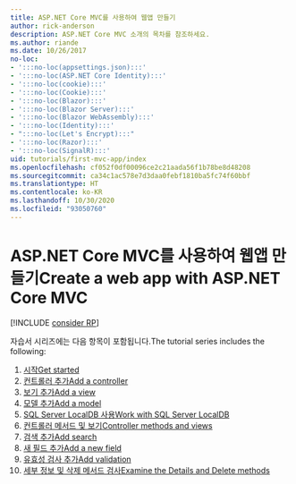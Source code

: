 ```yaml
---
title: ASP.NET Core MVC를 사용하여 웹앱 만들기
author: rick-anderson
description: ASP.NET Core MVC 소개의 목차를 참조하세요.
ms.author: riande
ms.date: 10/26/2017
no-loc:
- ':::no-loc(appsettings.json):::'
- ':::no-loc(ASP.NET Core Identity):::'
- ':::no-loc(cookie):::'
- ':::no-loc(Cookie):::'
- ':::no-loc(Blazor):::'
- ':::no-loc(Blazor Server):::'
- ':::no-loc(Blazor WebAssembly):::'
- ':::no-loc(Identity):::'
- ":::no-loc(Let's Encrypt):::"
- ':::no-loc(Razor):::'
- ':::no-loc(SignalR):::'
uid: tutorials/first-mvc-app/index
ms.openlocfilehash: cf052f0df00096ce2c21aada56f1b78be8d48208
ms.sourcegitcommit: ca34c1ac578e7d3daa0febf1810ba5fc74f60bbf
ms.translationtype: HT
ms.contentlocale: ko-KR
ms.lasthandoff: 10/30/2020
ms.locfileid: "93050760"
---
```

# <a name="create-a-web-app-with-aspnet-core-mvc"></a><span data-ttu-id="e7579-103">ASP.NET Core MVC를 사용하여 웹앱 만들기</span><span class="sxs-lookup"><span data-stu-id="e7579-103">Create a web app with ASP.NET Core MVC</span></span>

[!INCLUDE [consider RP](~/includes/razor.md)]

<span data-ttu-id="e7579-104">자습서 시리즈에는 다음 항목이 포함됩니다.</span><span class="sxs-lookup"><span data-stu-id="e7579-104">The tutorial series includes the following:</span></span>

1. [<span data-ttu-id="e7579-105">시작</span><span class="sxs-lookup"><span data-stu-id="e7579-105">Get started</span></span>](start-mvc.md)
1. [<span data-ttu-id="e7579-106">컨트롤러 추가</span><span class="sxs-lookup"><span data-stu-id="e7579-106">Add a controller</span></span>](adding-controller.md)
1. [<span data-ttu-id="e7579-107">보기 추가</span><span class="sxs-lookup"><span data-stu-id="e7579-107">Add a view</span></span>](adding-view.md)
1. [<span data-ttu-id="e7579-108">모델 추가</span><span class="sxs-lookup"><span data-stu-id="e7579-108">Add a model</span></span>](adding-model.md)
1. [<span data-ttu-id="e7579-109">SQL Server LocalDB 사용</span><span class="sxs-lookup"><span data-stu-id="e7579-109">Work with SQL Server LocalDB</span></span>](working-with-sql.md)
1. [<span data-ttu-id="e7579-110">컨트롤러 메서드 및 보기</span><span class="sxs-lookup"><span data-stu-id="e7579-110">Controller methods and views</span></span>](controller-methods-views.md)
1. [<span data-ttu-id="e7579-111">검색 추가</span><span class="sxs-lookup"><span data-stu-id="e7579-111">Add search</span></span>](search.md)
1. [<span data-ttu-id="e7579-112">새 필드 추가</span><span class="sxs-lookup"><span data-stu-id="e7579-112">Add a new field</span></span>](new-field.md)
1. [<span data-ttu-id="e7579-113">유효성 검사 추가</span><span class="sxs-lookup"><span data-stu-id="e7579-113">Add validation</span></span>](validation.md)
1. [<span data-ttu-id="e7579-114">세부 정보 및 삭제 메서드 검사</span><span class="sxs-lookup"><span data-stu-id="e7579-114">Examine the Details and Delete methods</span></span>](details.md)
